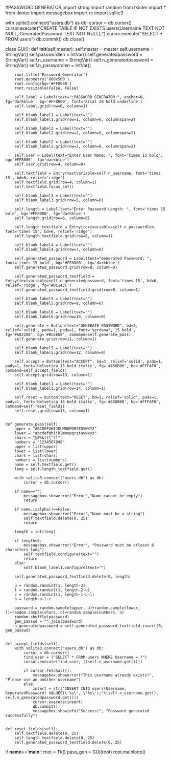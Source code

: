 #PASSWORD GENERATOR
import string
import random
from tkinter import *
from tkinter import messagebox
import re
import sqlite3


with sqlite3.connect("users.db") as db:
    cursor = db.cursor()
cursor.execute("CREATE TABLE IF NOT EXISTS users(Username TEXT NOT NULL, GeneratedPassword TEXT NOT NULL);")
cursor.execute("SELECT * FROM users")
db.commit()
db.close()


class GUI():
    def __init__(self,master):
        self.master = master
        self.username = StringVar()
        self.passwordlen = IntVar()
        self.generatedpassword = StringVar()
        self.n_username = StringVar()
        self.n_generatedpassword = StringVar()
        self.n_passwordlen = IntVar()
        
        root.title('Password Generator')
        root.geometry('660x500')
        root.config(bg='#FF8000')
        root.resizable(False, False)

        self.label = Label(text=":PASSWORD GENERATOR:", anchor=N, fg='darkblue', bg='#FF8000', font='arial 20 bold underline')
        self.label.grid(row=0, column=1)

        self.blank_label1 = Label(text="")
        self.blank_label1.grid(row=1, column=0, columnspan=2)
        
        self.blank_label2 = Label(text="")
        self.blank_label2.grid(row=2, column=0, columnspan=2)    

        self.blank_label2 = Label(text="")
        self.blank_label2.grid(row=3, column=0, columnspan=2)    

        self.user = Label(text="Enter User Name: ", font='times 15 bold', bg='#FF8000', fg='darkblue')
        self.user.grid(row=4, column=0)

        self.textfield = Entry(textvariable=self.n_username, font='times 15', bd=6, relief='ridge')
        self.textfield.grid(row=4, column=1)
        self.textfield.focus_set()

        self.blank_label3 = Label(text="")
        self.blank_label3.grid(row=5, column=0)

        self.length = Label(text="Enter Password Length: ", font='times 15 bold', bg='#FF8000', fg='darkblue')
        self.length.grid(row=6, column=0)

        self.length_textfield = Entry(textvariable=self.n_passwordlen, font='times 15', bd=6, relief='ridge')
        self.length_textfield.grid(row=6, column=1)
        
        self.blank_label4 = Label(text="")
        self.blank_label4.grid(row=7, column=0)
 
        self.generated_password = Label(text="Generated Password: ", font='times 15 bold', bg='#FF8000', fg='darkblue')
        self.generated_password.grid(row=8, column=0)

        self.generated_password_textfield = Entry(textvariable=self.n_generatedpassword, font='times 15', bd=6, relief='ridge', fg='#DC143C')
        self.generated_password_textfield.grid(row=8, column=1)
   
        self.blank_label5 = Label(text="")
        self.blank_label5.grid(row=9, column=0)

        self.blank_label6 = Label(text="")
        self.blank_label6.grid(row=10, column=0)

        self.generate = Button(text="GENERATE PASSWORD", bd=3, relief='solid', padx=1, pady=1, font='Verdana", 15 bold', fg='#68228B', bg='#BCEE68', command=self.generate_pass)
        self.generate.grid(row=11, column=1)

        self.blank_label5 = Label(text="")
        self.blank_label5.grid(row=12, column=0)

        self.accept = Button(text="ACCEPT", bd=3, relief='solid', padx=1, pady=1, font='Helvetica 15 bold italic', fg='#458B00', bg='#FFFAF0', command=self.accept_fields)
        self.accept.grid(row=13, column=1)

        self.blank_label1 = Label(text="")
        self.blank_label1.grid(row=14, column=1)

        self.reset = Button(text="RESET", bd=3, relief='solid', padx=1, pady=1, font='Helvetica 15 bold italic', fg='#458B00', bg='#FFFAF0', command=self.reset_fields)
        self.reset.grid(row=15, column=1)


    def generate_pass(self):
        upper = "ABCDEFGHIJKLMNOPQRSTUVWXYZ"
        lower = "abcdefghijklmnopqrstuvwxyz"
        chars = "@#%&()\"?!"
        numbers = "1234567890"
        upper = list(upper)
        lower = list(lower)
        chars = list(chars)
        numbers = list(numbers)
        name = self.textfield.get()
        leng = self.length_textfield.get()

        with sqlite3.connect("users.db") as db:
            cursor = db.cursor()

        if name=="":
            messagebox.showerror("Error","Name cannot be empty")
            return

        if name.isalpha()==False:
            messagebox.showerror("Error","Name must be a string")
            self.textfield.delete(0, 25)
            return

        length = int(leng) 

        if length<6:
            messagebox.showerror("Error", "Password must be atleast 6 characters long")
            self.textfield.configure(text="")
            return
        else:
            self.blank_label1.configure(text="")

        self.generated_password_textfield.delete(0, length)

        u = random.randint(1, length-3)
        l = random.randint(1, length-2-u)
        c = random.randint(1, length-1-u-l)
        n = length-u-l-c

        password = random.sample(upper, u)+random.sample(lower, l)+random.sample(chars, c)+random.sample(numbers, n)
        random.shuffle(password)
        gen_passwd = "".join(password)
        n_generatedpassword = self.generated_password_textfield.insert(0, gen_passwd)


    def accept_fields(self):
        with sqlite3.connect("users.db") as db:
            cursor = db.cursor()
            find_user = ("SELECT * FROM users WHERE Username = ?")
            cursor.execute(find_user, [(self.n_username.get())])

            if cursor.fetchall():
            	messagebox.showerror("This username already exists!", "Please use an another username")
            else:
            	insert = str("INSERT INTO users(Username, GeneratedPassword) VALUES(\'%s\', \'%s\');"%(self.n_username.get(), self.n_generatedpassword.get()))
            	cursor.execute(insert)
            	db.commit()
            	messagebox.showinfo("Success!", "Password generated successfully")


    def reset_fields(self):
        self.textfield.delete(0, 25)
        self.length_textfield.delete(0, 25)
        self.generated_password_textfield.delete(0, 25)


if __name__=='__main__':
    root = Tk()
    pass_gen = GUI(root)
    root.mainloop()
